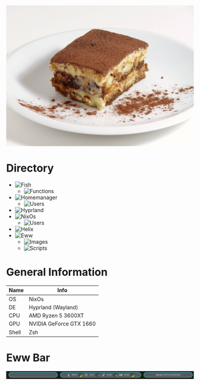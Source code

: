 ![Tiramisu](.github/tiramisu.jpg)

# Directory
- ![Fish](fish)
  - ![Functions](fish/functions)
- ![Homemanager](home)
  - ![Users](home/users)
- ![Hyprland](hypr)
- ![NixOs](nixos)
  - ![Users](nixos/users)
- ![Helix](helix)
- ![Eww](eww)
  - ![Images](eww/images)
  - ![Scripts](eww/scripts)

# General Information
| Name | Info |
| --- | --- |
| OS | NixOs |
| DE | Hyprland (Wayland) | 
| CPU | AMD Ryzen 5 3600XT |
| GPU | NVIDIA GeForce GTX 1660 |
| Shell | Zsh |

# Eww Bar
![EwwBar](.github/ewwbar.png)

